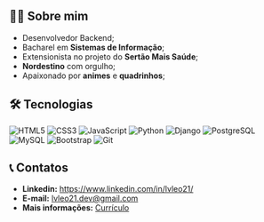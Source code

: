 ## 👩‍💻 Sobre mim

- Desenvolvedor Backend;
- Bacharel em **Sistemas de Informação**;
- Extensionista no projeto do **Sertão Mais Saúde**;
- **Nordestino** com orgulho;
- Apaixonado por **animes** e **quadrinhos**;

## 🛠 Tecnologias

![HTML5](https://img.icons8.com/color/40/000000/html-5.png)
![CSS3](https://img.icons8.com/color/40/000000/css3.png)
![JavaScript](https://img.icons8.com/color/40/000000/javascript.png)
![Python](https://img.icons8.com/color/40/000000/python.png)
![Django](https://img.icons8.com/windows/40/0C4B33/django.png)
![PostgreSQL](https://img.icons8.com/color/40/000000/postgreesql.png)
![MySQL](https://img.icons8.com/color/40/mysql-logo.png)
![Bootstrap](https://img.icons8.com/color/40/000000/bootstrap.png)
![Git](https://img.icons8.com/color/40/000000/git.png)


## 📞 Contatos
- **Linkedin:** https://www.linkedin.com/in/lvleo21/
- **E-mail:** lvleo21.dev@gmail.com
- **Mais informações:** [Currículo](https://docs.google.com/document/d/e/2PACX-1vRL3zRHSJKvvqfa4RrbTUyFW1alh6F7xQwZfPaJB_ArQvrX-M31YnRnuD2Fn764mWciyTSvWCMw7zcL/pub)
